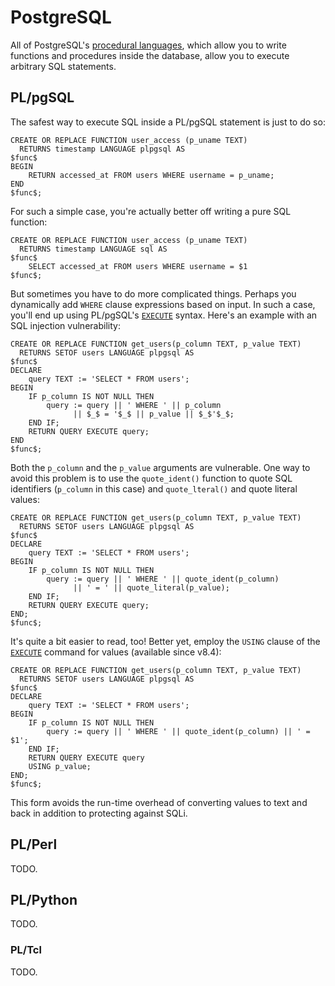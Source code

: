 PostgreSQL
==========

All of PostgreSQL's [procedural languages](http://www.postgresql.org/docs/current/static/xplang.html), which allow you to write functions and procedures inside the database, allow you to execute arbitrary SQL statements.

PL/pgSQL
--------

The safest way to execute SQL inside a PL/pgSQL statement is just to do so:

    CREATE OR REPLACE FUNCTION user_access (p_uname TEXT)
      RETURNS timestamp LANGUAGE plpgsql AS
    $func$
    BEGIN
        RETURN accessed_at FROM users WHERE username = p_uname;
    END
    $func$;

For such a simple case, you're actually better off writing a pure SQL function:

    CREATE OR REPLACE FUNCTION user_access (p_uname TEXT)
      RETURNS timestamp LANGUAGE sql AS
    $func$
        SELECT accessed_at FROM users WHERE username = $1
    $func$;

But sometimes you have to do more complicated things. Perhaps you dynamically add `WHERE` clause expressions based on input. In such a case, you'll end up using PL/pgSQL's [`EXECUTE`](http://www.postgresql.org/docs/current/interactive/plpgsql-statements.html#PLPGSQL-STATEMENTS-EXECUTING-DYN) syntax. Here's an example with an SQL injection vulnerability:

    CREATE OR REPLACE FUNCTION get_users(p_column TEXT, p_value TEXT)
      RETURNS SETOF users LANGUAGE plpgsql AS
    $func$
    DECLARE
        query TEXT := 'SELECT * FROM users';
    BEGIN
        IF p_column IS NOT NULL THEN
            query := query || ' WHERE ' || p_column
                  || $_$ = '$_$ || p_value || $_$'$_$;
        END IF;
        RETURN QUERY EXECUTE query;
    END
    $func$;

Both the `p_column` and the `p_value` arguments are vulnerable. One way to avoid this problem is to use the `quote_ident()` function to quote SQL identifiers (`p_column` in this case) and `quote_lteral()` and quote literal values:

    CREATE OR REPLACE FUNCTION get_users(p_column TEXT, p_value TEXT)
      RETURNS SETOF users LANGUAGE plpgsql AS
    $func$
    DECLARE
        query TEXT := 'SELECT * FROM users';
    BEGIN
        IF p_column IS NOT NULL THEN
            query := query || ' WHERE ' || quote_ident(p_column)
                  || ' = ' || quote_literal(p_value);
        END IF;
        RETURN QUERY EXECUTE query;
    END;
    $func$;

It's quite a bit easier to read, too!
Better yet, employ the `USING` clause of the [`EXECUTE`](http://www.postgresql.org/docs/current/interactive/plpgsql-statements.html#PLPGSQL-STATEMENTS-EXECUTING-DYN) command for values (available since v8.4):

    CREATE OR REPLACE FUNCTION get_users(p_column TEXT, p_value TEXT)
      RETURNS SETOF users LANGUAGE plpgsql AS
    $func$
    DECLARE
        query TEXT := 'SELECT * FROM users';
    BEGIN
        IF p_column IS NOT NULL THEN
            query := query || ' WHERE ' || quote_ident(p_column) || ' = $1';
        END IF;
        RETURN QUERY EXECUTE query
        USING p_value;
    END;
    $func$;

This form avoids the run-time overhead of converting values to text and back in addition to protecting against SQLi.


PL/Perl
-------

TODO.

PL/Python
---------

TODO.

### PL/Tcl

TODO.
